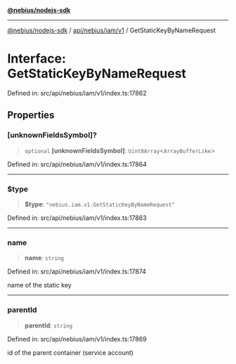 [**@nebius/nodejs-sdk**](../../../../../README.md)

---

[@nebius/nodejs-sdk](../../../../../README.md) / [api/nebius/iam/v1](../README.md) / GetStaticKeyByNameRequest

# Interface: GetStaticKeyByNameRequest

Defined in: src/api/nebius/iam/v1/index.ts:17862

## Properties

### \[unknownFieldsSymbol\]?

> `optional` **\[unknownFieldsSymbol\]**: `Uint8Array`\<`ArrayBufferLike`\>

Defined in: src/api/nebius/iam/v1/index.ts:17864

---

### $type

> **$type**: `"nebius.iam.v1.GetStaticKeyByNameRequest"`

Defined in: src/api/nebius/iam/v1/index.ts:17863

---

### name

> **name**: `string`

Defined in: src/api/nebius/iam/v1/index.ts:17874

name of the static key

---

### parentId

> **parentId**: `string`

Defined in: src/api/nebius/iam/v1/index.ts:17869

id of the parent container (service account)
